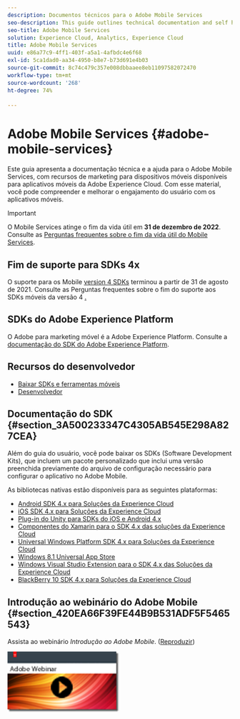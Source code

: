 ```yaml
---
description: Documentos técnicos para o Adobe Mobile Services
seo-description: This guide outlines technical documentation and self help for Adobe Mobile Services, which brings together mobile marketing capabilities for mobile applications from across the Adobe Experience Cloud, allowing you to understand and improve user engagement with mobile applications.
seo-title: Adobe Mobile Services
solution: Experience Cloud, Analytics, Experience Cloud
title: Adobe Mobile Services
uuid: e86a77c9-4ff1-403f-a5a1-4afbdc4e6f68
exl-id: 5ca1dad0-aa34-4950-b8e7-b73d691e4b03
source-git-commit: 8c74c479c357e008dbbaaee8eb11097582072470
workflow-type: tm+mt
source-wordcount: '268'
ht-degree: 74%

---
```


# Adobe Mobile Services {#adobe-mobile-services}

Este guia apresenta a documentação técnica e a ajuda para o Adobe Mobile Services, com recursos de marketing para dispositivos móveis disponíveis para aplicativos móveis da Adobe Experience Cloud. Com esse material, você pode compreender e melhorar o engajamento do usuário com os aplicativos móveis.

>[!IMPORTANT]
>
>O Mobile Services atinge o fim da vida útil em **31 de dezembro de 2022**. Consulte as [Perguntas frequentes sobre o fim da vida útil do Mobile Services](eol.md).

## Fim de suporte para SDKs 4x

O suporte para os Mobile [version 4 SDKs](https://github.com/Adobe-Marketing-Cloud/mobile-services) terminou a partir de 31 de agosto de 2021. Consulte as Perguntas frequentes sobre o fim do suporte aos SDKs móveis da versão 4 [.](https://aep-sdks.gitbook.io/docs/version-4-sdk-end-of-support-faq)

## SDKs do Adobe Experience Platform

O Adobe para marketing móvel é a Adobe Experience Platform. Consulte a [documentação do SDK do Adobe Experience Platform](https://aep-sdks.gitbook.io/docs/).

## Recursos do desenvolvedor

* [Baixar SDKs e ferramentas móveis](/help/using/c-manage-app-settings/c-mob-confg-app/t-config-analytics/download-sdk.md)
* [Desenvolvedor](https://docs.adobe.com/content/help/pt-BR/analytics/implementation/home.html)

## Documentação do SDK {#section_3A500233347C4305AB545E298A827CEA}

Além do guia do usuário, você pode baixar os SDKs (Software Development Kits), que incluem um pacote personalizado que inclui uma versão preenchida previamente do arquivo de configuração necessário para configurar o aplicativo no Adobe Mobile.

As bibliotecas nativas estão disponíveis para as seguintes plataformas:

* [Android SDK 4.x para Soluções da Experience Cloud](/help/android/overview.md)
* [iOS SDK 4.x para Soluções da Experience Cloud](/help/ios/overview.md)
* [Plug-in do Unity para SDKs do iOS e Android 4.x](/help/unity/get-started.md)
* [Componentes do Xamarin para o SDK 4.x das soluções da Experience Cloud](/help/xamarin/get-started.md)
* [Universal Windows Platform SDK 4.x para Soluções da Experience Cloud](/help/universal-windows/overview.md)
* [Windows 8.1 Universal App Store](/help/windows-appstore/overview.md)
* [Windows Visual Studio Extension para o SDK 4.x das Soluções da Experience Cloud](/help/windows-appstore/extensions/win-vse-4x.md)
* [BlackBerry 10 SDK 4.x para Soluções da Experience Cloud](/help/blackberry/overview.md)

## Introdução ao webinário do Adobe Mobile {#section_420EA66F39FE44B9B531ADF5F5465543}

Assista ao webinário *Introdução ao Adobe Mobile*. ([Reproduzir](https://adobe.ly/PsxCFn))

[![Imagem do link](assets/webinar.png)](https://adobe.ly/PsxCFn)
